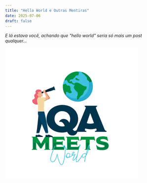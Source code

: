 ```yaml
---
title: "Hello World e Outras Mentiras"
date: 2025-07-06
draft: false
---
```


*E lá estava você, achando que "hello world" seria só mais um post qualquer...*

![QA Meets World](../../static/img/logo-without-bottom.png)